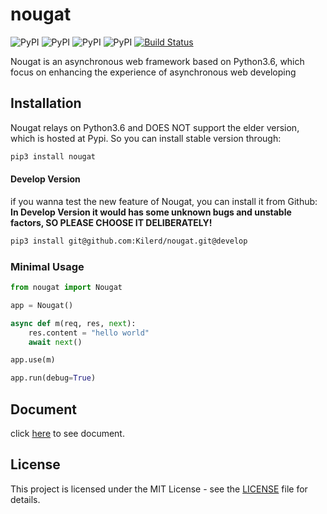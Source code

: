 # nougat

![PyPI](https://img.shields.io/pypi/pyversions/nougat.svg) ![PyPI](https://img.shields.io/pypi/status/nougat.svg) ![PyPI](https://img.shields.io/pypi/v/nougat.svg) ![PyPI](https://img.shields.io/pypi/l/nougat.svg) [![Build Status](https://travis-ci.org/NougatWeb/nougat.svg?branch=master)](https://travis-ci.org/NougatWeb/nougat)

Nougat is an asynchronous web framework based on Python3.6, which focus on enhancing the experience of asynchronous web developing

## Installation
Nougat relays on Python3.6 and DOES NOT support the elder version, which is hosted at Pypi. So you can install stable version through:
```bash
pip3 install nougat
```
#### Develop Version
if you wanna test the new feature of Nougat, you can install it from Github:
**In Develop Version it would has some unknown bugs and unstable factors, SO PLEASE CHOOSE IT DELIBERATELY!**
```bash
pip3 install git@github.com:Kilerd/nougat.git@develop
```

### Minimal Usage
```python
from nougat import Nougat

app = Nougat()

async def m(req, res, next):
    res.content = "hello world"
    await next()

app.use(m)

app.run(debug=True)
```


## Document

click [here](https://nougatweb.github.io/nougat/) to see document.

## License

This project is licensed under the MIT License - see the [LICENSE](https://github.com/NougatWeb/nougat/blob/master/LICENSE) file for details.

